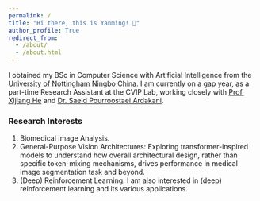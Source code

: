 ```yaml
---
permalink: /
title: "Hi there, this is Yanming! 👋"
author_profile: True
redirect_from: 
  - /about/
  - /about.html
---
```


I obtained my BSc in Computer Science with Artificial Intelligence from the [University of Nottingham Ningbo China](https://www.nottingham.edu.cn/). I am currently on a gap year, as a part-time Research Assistant at the CVIP Lab, working closely with [Prof. Xijiang He](https://scholar.google.com.au/citations?user=BiBXGfIAAAAJ&hl=en) and [Dr. Saeid Pourroostaei Ardakani](https://scholar.google.com/citations?user=3OeHr8gAAAAJ&hl=en).

### **Research Interests**
1. Biomedical Image Analysis.
2. General-Purpose Vision Architectures: Exploring transformer-inspired models to understand how overall architectural design, rather than specific token-mixing mechanisms, drives performance in medical image segmentation task and beyond.  
3. (Deep) Reinforcement Learning: I am also interested in (deep) reinforcement learning and its various applications.